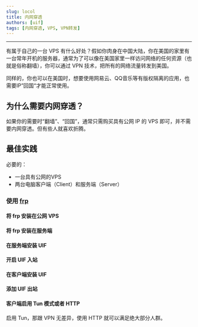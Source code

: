```yaml
---
slug: locol
title: 内网穿透
authors: [uif]
tags: [内网穿透, VPS, VPN转发]
---
```


---

有属于自己的一台 VPS 有什么好处？假如你肉身在中国大陆，你在美国的家里有一台常年开机的服务器，通常为了可以像在美国家里一样访问网络的任何资源（也就是俗称翻墙），你可以通过 VPN 技术，把所有的网络流量转发到美国。

同样的，你也可以在美国时，想要使用网易云、QQ音乐等有版权隔离的应用，也需要IP”回国“才能正常使用。

## 为什么需要内网穿透？

如果你的需要时“翻墙”、“回国”，通常只需购买具有公网 IP 的 VPS 即可，并不需要内网穿透。但有些人就喜欢折腾。

## 最佳实践

必要的：

- 一台具有公网的VPS
- 两台电脑客户端（Client）和服务端（Server）

### 使用 [frp](https://github.com/fatedier/frp)

#### 将 frp 安装在公网 VPS

#### 将 frp 安装在服务端

#### 在服务端安装 UIF

#### 开启 UIF 入站

#### 在客户端安装 UIF

#### 添加 UIF 出站

#### 客户端启用 Tun 模式或者 HTTP

启用 Tun，那跟 VPN 无差异，使用 HTTP 就可以满足绝大部分人群。
